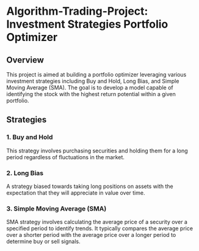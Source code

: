# Algorithm-Trading-Project: Investment Strategies Portfolio Optimizer

## Overview

This project is aimed at building a portfolio optimizer leveraging various investment strategies including Buy and Hold, Long Bias, and Simple Moving Average (SMA). The goal is to develop a model capable of identifying the stock with the highest return potential within a given portfolio.

## Strategies

### 1. Buy and Hold

This strategy involves purchasing securities and holding them for a long period regardless of fluctuations in the market.

### 2. Long Bias

A strategy biased towards taking long positions on assets with the expectation that they will appreciate in value over time.

### 3. Simple Moving Average (SMA)

SMA strategy involves calculating the average price of a security over a specified period to identify trends. It typically compares the average price over a shorter period with the average price over a longer period to determine buy or sell signals.
